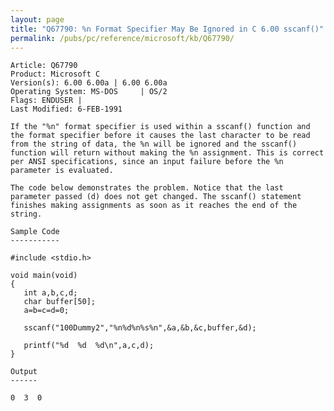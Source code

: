 ```yaml
---
layout: page
title: "Q67790: %n Format Specifier May Be Ignored in C 6.00 sscanf()"
permalink: /pubs/pc/reference/microsoft/kb/Q67790/
---
```


	Article: Q67790
	Product: Microsoft C
	Version(s): 6.00 6.00a | 6.00 6.00a
	Operating System: MS-DOS     | OS/2
	Flags: ENDUSER |
	Last Modified: 6-FEB-1991
	
	If the "%n" format specifier is used within a sscanf() function and
	the format specifier before it causes the last character to be read
	from the string of data, the %n will be ignored and the sscanf()
	function will return without making the %n assignment. This is correct
	per ANSI specifications, since an input failure before the %n
	parameter is evaluated.
	
	The code below demonstrates the problem. Notice that the last
	parameter passed (d) does not get changed. The sscanf() statement
	finishes making assignments as soon as it reaches the end of the
	string.
	
	Sample Code
	-----------
	
	#include <stdio.h>
	
	void main(void)
	{
	   int a,b,c,d;
	   char buffer[50];
	   a=b=c=d=0;
	
	   sscanf("100Dummy2","%n%d%n%s%n",&a,&b,&c,buffer,&d);
	
	   printf("%d  %d  %d\n",a,c,d);
	}
	
	Output
	------
	
	0  3  0
